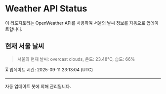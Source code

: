
# Weather API Status

이 리포지토리는 OpenWeather API를 사용하여 서울의 날씨 정보를 자동으로 업데이트합니다.

## 현재 서울 날씨
> 서울의 현재 날씨: overcast clouds, 온도: 23.48°C, 습도: 66%

⏳ 업데이트 시간: 2025-09-11 23:13:04 (UTC)

---
자동 업데이트 봇에 의해 관리됩니다.

